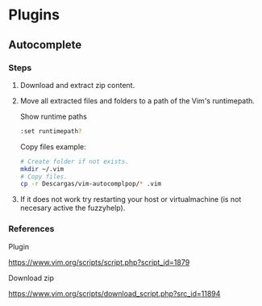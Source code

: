# Plugins

## Autocomplete

### Steps

1. Download and extract zip content.

2. Move all extracted files and folders to a path  of the Vim's runtimepath.

    Show runtime paths
    
    ```bash
    :set runtimepath?
    ```
      
    Copy files example:
      
    ```bash
    # Create folder if not exists.
    mkdir ~/.vim
    # Copy files.
    cp -r Descargas/vim-autocomplpop/* .vim
    ```

3. If it does not work try restarting your host or virtualmachine (is not necesary active the fuzzyhelp).

### References

Plugin

<https://www.vim.org/scripts/script.php?script_id=1879>

Download zip

<https://www.vim.org/scripts/download_script.php?src_id=11894>

